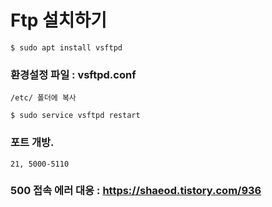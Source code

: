 # Ftp 설치하기
```
$ sudo apt install vsftpd
```

### 환경설정 파일 : vsftpd.conf

```
/etc/ 폴더에 복사

$ sudo service vsftpd restart
```

### 포트 개방.
```
21, 5000-5110
```

### 500 접속 에러 대응 : https://shaeod.tistory.com/936   

